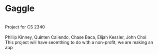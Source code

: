# Gaggle
<br>Project for CS 2340 </br>
<br> Phillip Kinney, Quinten Caliendo, Chase Baca, Elijah Kessler, John Choi </br>
This project will have seomthing to do with a non-profit, we are making an app
